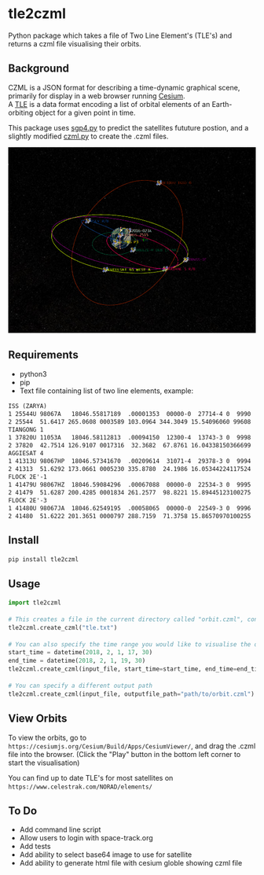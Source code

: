# tle2czml


Python package which takes a file of Two Line Element's (TLE's) and returns a czml file visualising their orbits.  

## Background  
CZML is a JSON format for describing a time-dynamic graphical scene, primarily for display in a web browser running <a href="https://cesiumjs.org/">Cesium</a>.  
A <a href="https://www.celestrak.com/NORAD/documentation/tle-fmt.asp">TLE</a> is a data format encoding a list of orbital elements of an Earth-orbiting object for a given point in time.  

This package uses <a href="https://pypi.python.org/pypi/sgp4/">sgp4.py</a> to predict the satellites fututure postion, and a slightly modified <a href="https://github.com/cleder/czml">czml.py</a> to create the .czml files.  

![alt text](screenshot.png)

## Requirements
* python3
* pip
* Text file containing list of two line elements, example: 

```
ISS (ZARYA)             
1 25544U 98067A   18046.55817189  .00001353  00000-0  27714-4 0  9990
2 25544  51.6417 265.0608 0003589 103.0964 344.3049 15.54096060 99608
TIANGONG 1              
1 37820U 11053A   18046.58112813  .00094150  12300-4  13743-3 0  9998
2 37820  42.7514 126.9107 0017316  32.3682  67.8761 16.04338150366699
AGGIESAT 4              
1 41313U 98067HP  18046.57341670  .00209614  31071-4  29378-3 0  9994
2 41313  51.6292 173.0661 0005230 335.8780  24.1986 16.05344224117524
FLOCK 2E'-1             
1 41479U 98067HZ  18046.59084296  .00067088  00000-0  22534-3 0  9995
2 41479  51.6287 200.4285 0001834 261.2577  98.8221 15.89445123100275
FLOCK 2E'-3             
1 41480U 98067JA  18046.62549195  .00058065  00000-0  22549-3 0  9996
2 41480  51.6222 201.3651 0000797 288.7159  71.3758 15.86570970100255
```

## Install
`pip install tle2czml`

## Usage
```python
import tle2czml

# This creates a file in the current directory called "orbit.czml", containing the orbits of the satelites over the next 24 hours.
tle2czml.create_czml("tle.txt")

# You can also specify the time range you would like to visualise the orbits
start_time = datetime(2018, 2, 1, 17, 30)
end_time = datetime(2018, 2, 1, 19, 30)
tle2czml.create_czml(input_file, start_time=start_time, end_time=end_time)

# You can specify a different output path
tle2czml.create_czml(input_file, outputfile_path="path/to/orbit.czml")
```

## View Orbits
To view the orbits, go to `https://cesiumjs.org/Cesium/Build/Apps/CesiumViewer/`, and drag the .czml file into the browser.
(Click the "Play" button in the bottom left corner to start the visualisation)  

You can find up to date TLE's for most satellites on `https://www.celestrak.com/NORAD/elements/`  

## To Do
* Add command line script
* Allow users to login with space-track.org
* Add tests
* Add ability to select base64 image to use for satellite
* Add ability to generate html file with cesium globle showing czml file